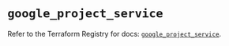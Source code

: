 # `google_project_service`

Refer to the Terraform Registry for docs: [`google_project_service`](https://registry.terraform.io/providers/hashicorp/google-beta/6.49.2/docs/resources/google_project_service).
